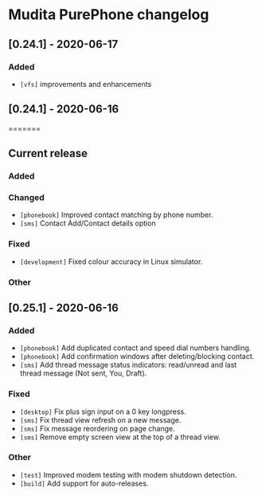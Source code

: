 # Mudita PurePhone changelog

## [0.24.1] - 2020-06-17

### Added
* `[vfs]` improvements and enhancements

## [0.24.1] - 2020-06-16
=======
## Current release

### Added

### Changed
* `[phonebook]` Improved contact matching by phone number.
* `[sms]` Contact Add/Contact details option

### Fixed
* `[development]` Fixed colour accuracy in Linux simulator. 

### Other

## [0.25.1] - 2020-06-16

### Added
* `[phonebook]` Add duplicated contact and speed dial numbers handling.
* `[phonebook]` Add confirmation windows after deleting/blocking contact. 
* `[sms]` Add thread message status indicators: read/unread and last thread message (Not sent, You, Draft).

### Fixed
* `[desktop]` Fix plus sign input on a 0 key longpress.
* `[sms]` Fix thread view refresh on a new message.
* `[sms]` Fix message reordering on page change.
* `[sms]` Remove empty screen view at the top of a thread view.

### Other
* `[test]` Improved modem testing with modem shutdown detection.
* `[build]` Add support for auto-releases.
